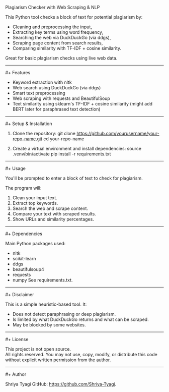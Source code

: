 Plagiarism Checker with Web Scraping & NLP

This Python tool checks a block of text for potential plagiarism by:

- Cleaning and preprocessing the input,
- Extracting key terms using word frequency,
- Searching the web via DuckDuckGo (via ddgs),
- Scraping page content from search results,
- Comparing similarity with TF-IDF + cosine similarity.

Great for basic plagiarism checks using live web data.

------------------------------------------------------------

#+ Features

- Keyword extraction with nltk
- Web search using DuckDuckGo (via ddgs)
- Smart text preprocessing
- Web scraping with requests and BeautifulSoup
- Text similarity using sklearn's TF-IDF + cosine similarity (might add BERT later for paraphrased text detection)

------------------------------------------------------------

#+ Setup & Installation

1. Clone the repository:
   git clone https://github.com/yourusername/your-repo-name.git
   cd your-repo-name

2. Create  a virtual environment and install dependencies:
   source .venv/bin/activate
   pip install -r requirements.txt

------------------------------------------------------------

#+ Usage

You'll be prompted to enter a block of text to check for plagiarism.

The program will:
1. Clean your input text.
2. Extract top keywords.
3. Search the web and scrape content.
4. Compare your text with scraped results.
5. Show URLs and similarity percentages.

------------------------------------------------------------

#+ Dependencies

Main Python packages used:

- nltk
- scikit-learn
- ddgs
- beautifulsoup4
- requests
- numpy
See requirements.txt.

------------------------------------------------------------

#+ Disclaimer

This is a simple heuristic-based tool. It:

- Does not detect paraphrasing or deep plagiarism.
- Is limited by what DuckDuckGo returns and what can be scraped.
- May be blocked by some websites.

------------------------------------------------------------

#+ License

This project is not open source.  
All rights reserved. You may not use, copy, modify, or distribute this code without explicit written permission from the author.

------------------------------------------------------------

#+ Author

Shriya Tyagi
GitHub: https://github.com/Shriya-Tyagi.
